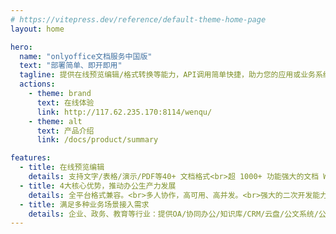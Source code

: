 ```yaml
---
# https://vitepress.dev/reference/default-theme-home-page
layout: home

hero:
  name: "onlyoffice文档服务中国版"
  text: "部署简单、即开即用"
  tagline: 提供在线预览编辑/格式转换等能力，API调用简单快捷，助力您的应用或业务系统更强大
  actions:
    - theme: brand
      text: 在线体验
      link: http://117.62.235.170:8114/wenqu/
    - theme: alt
      text: 产品介绍
      link: /docs/product/summary

features:
  - title: 在线预览编辑
    details: 支持文字/表格/演示/PDF等40+ 文档格式<br>超 1000+ 功能强大的文档 Web SDK<br>超 30+ 文档常规配置项
  - title: 4大核心优势，推动办公生产力发展
    details: 全平台格式兼容。<br>多人协作，高可用、高并发。<br>强大的二次开发能力。<br>全平台快速接入。
  - title: 满足多种业务场景接入需求
    details: 企业、政务、教育等行业：提供OA/协同办公/知识库/CRM/云盘/公文系统/公证平台/电子档案/稿件审核/智慧课堂/教研备课/作业/校务/证书考试等场景支持
---
```


